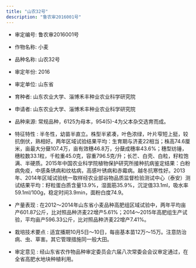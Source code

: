 ```yaml
---
title: "山农32号"
description: "鲁农审2016001号"
---
```

* 审定编号:  鲁农审2016001号

*  作物名称:  小麦

*  品种名称:  山农32号

*  审定年份:  2016

*  审定单位:  山东省

* 育种者:  山东农业大学、淄博禾丰种业农业科学研究院

*  申请者:  山东农业大学、淄博禾丰种业农业科学研究院

*  品种来源:  常规品种，6125为母本，954(5)-4为父本杂交选育而成。

*  特征特性 : 
半冬性，幼苗半直立。株型半紧凑，叶色浓绿，叶片窄短上挺，较抗倒伏，熟相好。两年区域试验结果平均：生育期与济麦22相当；株高74.6厘米，亩最大分蘖107.4万，亩有效穗46.8万，分蘖成穗率43.6%；穗型纺锤，穗粒数33.1粒，千粒重45.0克，容重796.5克/升；长芒、白壳、白粒，籽粒饱满、半硬质。2015年中国农业科学院植物保护研究所接种抗病鉴定结果：白粉病免疫，中感条锈病和纹枯病，高感叶锈病和赤霉病。越冬抗寒性好。2013年、2014年区域试验统一取样经农业部谷物品质监督检验测试中心（泰安）测试结果平均：籽粒蛋白质含量13.9%，湿面筋35.9%，沉淀值33.1ml，吸水率59.1ml/100g，稳定时间3.9min，面粉白度74.9。
 
*  产量表现 : 
在2012～2014年山东省小麦品种高肥组区域试验中，两年平均亩产601.87公斤，比对照品种济麦22增产5.61%；2014～2015年高肥组生产试验，平均亩产596.33公斤，比对照品种济麦22增产7.41%。

*  栽培技术要点 : 
适宜播期10月5日～10日，每亩基本苗12万～15万。注意防治病、虫、草害。其它管理措施同一般大田。

*  审定意见 : 
经山东省农作物品种审定委员会六届八次常委会会议审定通过，在全省高肥水地块种植利用。
